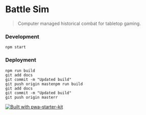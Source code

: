 # Battle Sim

> Computer managed historical combat for tabletop gaming.

### Development

`npm start`

### Deployment

```
npm run build
git add docs
git commit -m "Updated build"
git push origin mastenpm run build
git add docs
git commit -m "Updated build"
git push origin masterr
```

[![Built with pwa–starter–kit](https://img.shields.io/badge/built_with-pwa–starter–kit_-blue.svg)](https://github.com/Polymer/pwa-starter-kit "Built with pwa–starter–kit")

